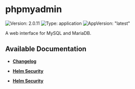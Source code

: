 # phpmyadmin

![Version: 2.0.11](https://img.shields.io/badge/Version-2.0.11-informational?style=flat-square) ![Type: application](https://img.shields.io/badge/Type-application-informational?style=flat-square) ![AppVersion: "latest"](https://img.shields.io/badge/AppVersion-"latest"-informational?style=flat-square)

A web interface for MySQL and MariaDB.

## Available Documentation

- [**Changelog**](CHANGELOG)

- [**Helm Security**](container-security)

- [**Helm Security**](helm-security)

